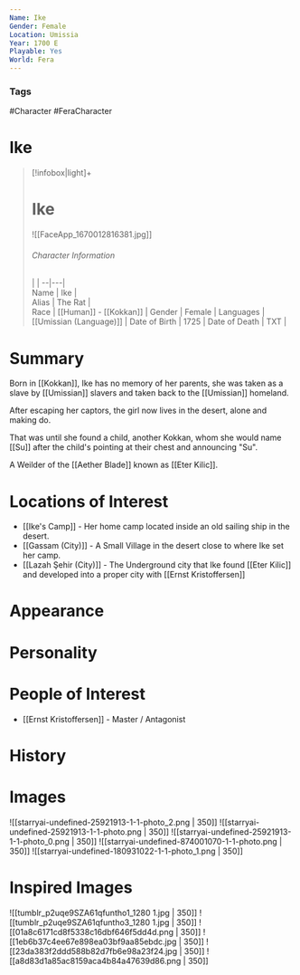 ```yaml
---
Name: Ike
Gender: Female
Location: Umissia
Year: 1700 E
Playable: Yes
World: Fera
---
```


### Tags
#Character #FeraCharacter 

# Ike

> [!infobox|light]+  
> # Ike
>![[FaceApp_1670012816381.jpg]]
> ###### Character Information
>  |   |
> --|---|  
> Name | Ike |  
> Alias | The Rat |  
> Race |  [[Human]] - [[Kokkan]] |
> Gender | Female |
> Languages | [[Umissian (Language)]]  |
> Date of Birth | 1725 |
> Date of Death | TXT |

# Summary
Born in [[Kokkan]], Ike has no memory of her parents, she was taken as a slave by [[Umissian]] slavers and taken back to the [[Umissian]] homeland. 

After escaping her captors, the girl now lives in the desert, alone and making do. 

That was until she found a child, another Kokkan, whom she would name [[Su]] after the child's pointing at their chest and announcing "Su". 

A Weilder of the [[Aether Blade]] known as [[Eter Kilic]].

# Locations of Interest
- [[Ike's Camp]] - Her home camp located inside an old sailing ship in the desert.
- [[Gassam (City)]] - A Small Village in the desert close to where Ike set her camp.
- [[Lazah Şehir (City)]] - The Underground city that Ike found [[Eter Kilic]] and developed into a proper city with [[Ernst Kristoffersen]]
# Appearance

# Personality

# People of Interest
- [[Ernst Kristoffersen]] - Master / Antagonist

# History

# Images
![[starryai-undefined-25921913-1-1-photo_2.png | 350]]
![[starryai-undefined-25921913-1-1-photo.png | 350]]
![[starryai-undefined-25921913-1-1-photo_0.png | 350]]
![[starryai-undefined-874001070-1-1-photo.png | 350]]
![[starryai-undefined-180931022-1-1-photo_1.png | 350]]

# Inspired Images
![[tumblr_p2uqe9SZA61qfuntho1_1280 1.jpg | 350]]
![[tumblr_p2uqe9SZA61qfuntho3_1280 1.jpg | 350]]
![[01a8c6171cd8f5338c16dbf646f5dd4d.png | 350]]
![[1eb6b37c4ee67e898ea03bf9aa85ebdc.jpg | 350]]
![[23da383f2ddd588b82d7fb6e98a23f24.jpg | 350]]
![[a8d83d1a85ac8159aca4b84a47639d86.png | 350]]
